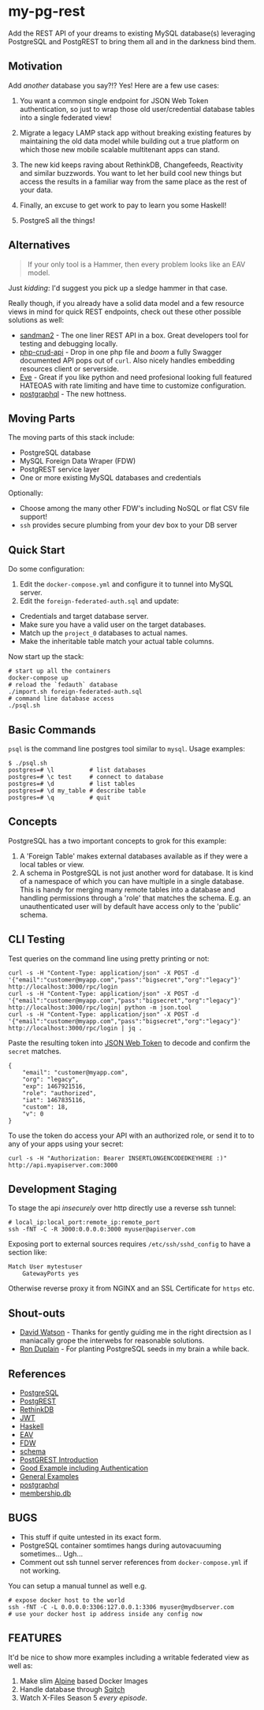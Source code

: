 my-pg-rest
===
Add the REST API of your dreams to existing MySQL database(s) leveraging
PostgreSQL and PostgREST to bring them all and in the darkness bind them.

## Motivation
Add _another_ database you say?!? Yes! Here are a few use cases:

1. You want a common single endpoint for JSON Web Token authentication, so just to wrap those old user/credential database tables into a single federated view!

2. Migrate a legacy LAMP stack app without breaking existing features by maintaining the old data model while building out a true platform on which those new mobile scalable multitenant apps can stand.

3. The new kid keeps raving about RethinkDB, Changefeeds, Reactivity and similar buzzwords. You want to let her build cool new things but access the results in a familiar way from the same place as the rest of your data.

4. Finally, an excuse to get work to pay to learn you some Haskell!

5. PostgreS all the things!

## Alternatives
>If your only tool is a Hammer, then every problem looks like an EAV model.

Just _kidding_: I'd suggest you pick up a sledge hammer in that case.

Really though, if you already have a solid data model and a few resource views in mind for quick REST endpoints, check out these other possible solutions as well:

* [sandman2](https://github.com/jeffknupp/sandman2) - The one liner REST API in a box. Great developers tool for testing and debugging locally.
* [php-crud-api](https://github.com/mevdschee/php-crud-api) - Drop in one php file and _boom_ a fully Swagger documented API pops out of `curl`.  Also nicely handles embedding resources client or serverside.
* [Eve](http://python-eve.org/) - Great if you like python and need profesional looking full featured HATEOAS with rate limiting and have time to customize configuration.
* [postgraphql](https://github.com/postgraphql/postgraphql) - The new hottness.

## Moving Parts
The moving parts of this stack include:

* PostgreSQL database
* MySQL Foreign Data Wraper (FDW)
* PostgREST service layer
* One or more existing MySQL databases and credentials

Optionally:

* Choose among the many other FDW's including NoSQL or flat CSV file support!
* `ssh` provides secure plumbing from your dev box to your DB server

## Quick Start
Do some configuration:

1. Edit the `docker-compose.yml` and configure it to tunnel into MySQL server.
2. Edit the `foreign-federated-auth.sql` and update:
  * Credentials and target database server.
  * Make sure you have a valid user on the target databases.
  * Match up the `project_0` databases to actual names.
  * Make the inheritable table match your actual table columns.

Now start up the stack:

    # start up all the containers
    docker-compose up
    # reload the `fedauth` database
    ./import.sh foreign-federated-auth.sql
    # command line database access
    ./psql.sh

## Basic Commands
`psql` is the command line postgres tool similar to `mysql`.  Usage examples:

    $ ./psql.sh
    postgres=# \l          # list databases
    postgres=# \c test     # connect to database
    postgres=# \d          # list tables
    postgres=# \d my_table # describe table
    postgres=# \q          # quit

## Concepts
PostgreSQL has a two important concepts to grok for this example:

1. A 'Foreign Table' makes external databases available as if they were a local tables or view.
2. A schema in PostgreSQL is not just another word for database. It is kind of a namespace of which you can have multiple in a single database. This is handy for merging many remote tables into a database and handling permissions through a 'role' that matches the schema. E.g. an unauthenticated user will by default have access only to the 'public' schema.

## CLI Testing
Test queries on the command line using pretty printing or not:


    curl -s -H "Content-Type: application/json" -X POST -d '{"email":"customer@myapp.com","pass":"bigsecret","org":"legacy"}' http://localhost:3000/rpc/login
    curl -s -H "Content-Type: application/json" -X POST -d '{"email":"customer@myapp.com","pass":"bigsecret","org":"legacy"}' http://localhost:3000/rpc/login| python -m json.tool
    curl -s -H "Content-Type: application/json" -X POST -d '{"email":"customer@myapp.com","pass":"bigsecret","org":"legacy"}' http://localhost:3000/rpc/login | jq .

Paste the resulting token into [JSON Web Token](http://jwt.io) to decode and confirm the `secret` matches.

    {
        "email": "customer@myapp.com",
        "org": "legacy",
        "exp": 1467921516,
        "role": "authorized",
        "iat": 1467835116,
        "custom": 18,
        "v": 0
    }

To use the token do access your API with an authorized role, or send it to to any of your apps using your secret:

    curl -s -H "Authorization: Bearer INSERTLONGENCODEDKEYHERE :)" http://api.myapiserver.com:3000

## Development Staging
To stage the api _insecurely_ over http directly use a reverse ssh tunnel:

    # local_ip:local_port:remote_ip:remote_port
    ssh -fNT -C -R 3000:0.0.0.0:3000 myuser@apiserver.com

Exposing port to external sources requires `/etc/ssh/sshd_config` to have a section like:

    Match User mytestuser
        GatewayPorts yes

Otherwise reverse proxy it from NGINX and an SSL Certificate for `https` etc.

## Shout-outs

* [David Watson](https://github.com/davidthewatson/postgrest_python_requests_client) - Thanks for gently guiding me in the right directsion as I maniacally grope the interwebs for reasonable solutions.
* [Ron Duplain](https://github.com/rduplain) - For planting PostgreSQL seeds in my brain a while back.

## References

* [PostgreSQL](https://www.postgresql.org/)
* [PostgREST](https://github.com/begriffs/postgrest)
* [RethinkDB](https://www.rethinkdb.com/)
* [JWT](https://jwt.io/)
* [Haskell](https://begriffs.com/posts/2015-10-24-learning-haskell-incrementally.html)
* [EAV](https://en.wikipedia.org/wiki/Entity%E2%80%93attribute%E2%80%93value_model)
* [FDW](https://wiki.postgresql.org/wiki/Foreign_data_wrappers)
* [schema](http://www.postgresqlforbeginners.com/2010/12/schema.html)
* [PostGREST Introduction](http://blog.jonharrington.org/postgrest-introduction/)
* [Good Example including Authentication](https://www.compose.io/articles/your-sql-schema-is-your-json-api-with-postgrest/)
* [General Examples](https://begriffs.gitbooks.io/postgrest/content/examples.html)
* [postgraphql](https://github.com/postgraphql/postgraphql)
* [membership.db](https://github.com/membership/membership.db/tree/master/postgres)

## BUGS

* This stuff if quite untested in its exact form.
* PostgreSQL container somtimes hangs during autovacuuming sometimes... Ugh...
* Comment out ssh tunnel server references from `docker-compose.yml` if not working.

You can setup a manual tunnel as well e.g.

    # expose docker host to the world
    ssh -fNT -C -L 0.0.0.0:3306:127.0.0.1:3306 myuser@mydbserver.com
    # use your docker host ip address inside any config now

## FEATURES
It'd be nice to show more examples including a writable federated view as well as:

1. Make slim [Alpine](https://www.alpinelinux.org/) based Docker Images
2. Handle database through [Sqitch](http://sqitch.org/)
3. Watch X-Files Season 5 _every episode_.
